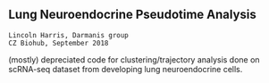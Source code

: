 
## Lung Neuroendocrine Pseudotime Analysis

`Lincoln Harris, Darmanis group`           
`CZ Biohub, September 2018`  

(mostly) depreciated code for clustering/trajectory analysis done on scRNA-seq dataset from developing lung neuroendocrine cells. 